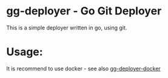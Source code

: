 # gg-deployer - Go Git Deployer

This is a simple deployer written in go, using git.

# Usage:

It is recommend to use docker - see also [gg-deployer-docker](https://github.com/clarencep/gg-deployer-docker)



